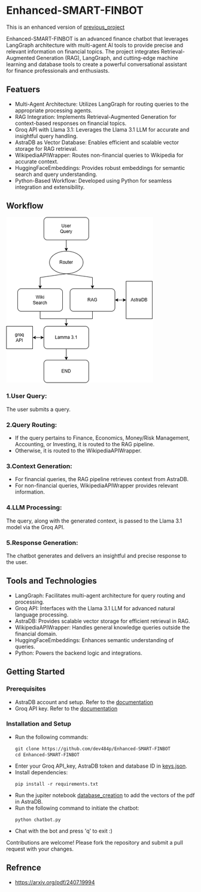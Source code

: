 # Enhanced-SMART-FINBOT
This is an enhanced version of [previous_project](https://github.com/dev484p/Smart-FinAI)

Enhanced-SMART-FINBOT is an advanced finance chatbot that leverages LangGraph architecture with multi-agent AI tools to provide precise and relevant information on financial topics. The project integrates Retrieval-Augmented Generation (RAG), LangGraph, and cutting-edge machine learning and database tools to create a powerful conversational assistant for finance professionals and enthusiasts.

## Featuers 
* Multi-Agent Architecture: Utilizes LangGraph for routing queries to the appropriate processing agents.
* RAG Integration: Implements Retrieval-Augmented Generation for context-based responses on financial topics.
* Groq API with Llama 3.1: Leverages the Llama 3.1 LLM for accurate and insightful query handling.
* AstraDB as Vector Database: Enables efficient and scalable vector storage for RAG retrieval.
* WikipediaAPIWrapper: Routes non-financial queries to Wikipedia for accurate context.
* HuggingFaceEmbeddings: Provides robust embeddings for semantic search and query understanding.
* Python-Based Workflow: Developed using Python for seamless integration and extensibility.

## Workflow
![Workflow Diagram](workflow.png)
### 1.User Query: 
  The user submits a query.
### 2.Query Routing:
  * If the query pertains to Finance, Economics, Money/Risk Management, Accounting, or Investing, it is routed to the RAG pipeline.
  * Otherwise, it is routed to the WikipediaAPIWrapper.
### 3.Context Generation:
  * For financial queries, the RAG pipeline retrieves context from AstraDB.
  * For non-financial queries, WikipediaAPIWrapper provides relevant information.
### 4.LLM Processing: 
  The query, along with the generated context, is passed to the Llama 3.1 model via the Groq API.
### 5.Response Generation: 
  The chatbot generates and delivers an insightful and precise response to the user.

## Tools and Technologies
* LangGraph: Facilitates multi-agent architecture for query routing and processing.
* Groq API: Interfaces with the Llama 3.1 LLM for advanced natural language processing.
* AstraDB: Provides scalable vector storage for efficient retrieval in RAG.
* WikipediaAPIWrapper: Handles general knowledge queries outside the financial domain.
* HuggingFaceEmbeddings: Enhances semantic understanding of queries.
* Python: Powers the backend logic and integrations.

## Getting Started

### Prerequisites
* AstraDB account and setup. Refer to the [documentation](https://docs.datastax.com/en/astra-db-serverless/databases/create-database.html)
* Groq API key. Refer to the [documentation](https://docs.aicontentlabs.com/articles/groq-api-key/)

### Installation and Setup
* Run the following commands:
  ```
  git clone https://github.com/dev484p/Enhanced-SMART-FINBOT
  cd Enhanced-SMART-FINBOT
  ```
* Enter your Groq API_key, AstraDB token and database ID in [keys.json](https://github.com/dev484p/Enhanced-SMART-FINBOT/blob/main/VectorDB/keys.JSON).
* Install dependencies:
  ```
  pip install -r requirements.txt
  ```
* Run the jupiter notebook [database_creation](https://github.com/dev484p/Enhanced-SMART-FINBOT/blob/main/VectorDB/database_creation.ipynb) to add the vectors of the pdf in AstraDB.
* Run the following command to initiate the chatbot:
  ```
  python chatbot.py
  ```
* Chat with the bot and press 'q' to exit :)

Contributions are welcome! Please fork the repository and submit a pull request with your changes.

## Refrence
* https://arxiv.org/pdf/2407.19994
